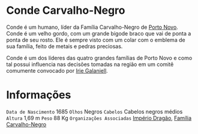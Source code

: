 <!-- TITLE: Conde Carvalho-Negro -->
<!-- SUBTITLE: Visão geral sobre Conde Carvalho-Negro -->

# Conde Carvalho-Negro
Conde é um humano, líder da Família Carvalho-Negro de [Porto Novo](http://localhost/lugares/plano-material/drafeon/sudeste-de-drafeon/porto-novo#porto-novo). Conde é um velho gordo, com um grande bigode braco que vai de ponta a ponta de seu rosto. Ele é sempre visto com um colar com o emblema de sua família, feito de metais e pedras preciosas.

Conde é um dos líderes das quatro grandes famílias de Porto Novo e como tal possui influencia nas decisões tomadas na região em um comitê comumente convocado por [Irie Galaniell](http://localhost/individuos/irien-galaniell#irien-galaniell).

# Informações
`Data de Nascimento` 1685 
`Olhos` Negros
`Cabelos` Cabelos negros médios
`Altura` 1,69 m
`Peso` 88 Kg
`Organizações Associadas` [Império Dragão](http://localhost/faccoes/nacoes/imperio-dragao#imperio-dragao), [Família Carvalho-Negro](http://localhost/faccoes/faccoes-familiares/familia-carvalho-negro#familia-carvalho-negro)

